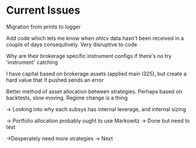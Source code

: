 # Current Issues

Migration from prints to logger

Add code which lets me know when ohlcv data hasn't been received in a couple of days consequtively. Very disruptive to code

Why are their brokerage specific instrument configs if there's no try 'instrument' catching

I have capital based on brokerage assets (applied main l325), but create a hard value that if pushed sends an error

Better method of asset allocation between strategies. Perhaps based on backtests, slow moving. Regime change is a thing

-> Looking into why each subsys has internal leverage, and internal sizing

-> Portfolio allocation probably ought to use Markowitz
-> Done but need to test

->Desperately need more strategies
-> Next
